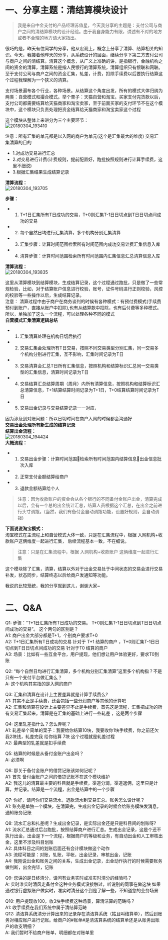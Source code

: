 # 一、分享主题：清结算模块设计
> 我是来自中金支付的产品经理苏值星，今天我分享的主题是：支付公司与商户之间的清结算模块的设计经验。由于我自身能力有限，讲述有不对的地方或者不合理的地方请大家指出。

很巧的是，昨天有位同学的分享，他从宏观上，概念上分享了清算、结算相关的知识。今天，我接着他昨天的分享，从系统设计的层面，继续分享下第三方支付公司与商户之间的清结算。清算这个概念，从广义上准确的讲，是指银行，金融机构之间的资金的清算，清算系统是指人民银行的清算系统，清算组织只有银联和网联。至于支付公司与商户之间的资金汇集，轧差，计费，扣除手续费以后要执行结算这个过程我理解为一个狭义的清算。<br>

支付场景遍布各个行业，各种场景。从结算这个角度出发，所有的模式大体归纳为两类：自营模式和撮合模式。举个栗子：天猫自营和淘宝。买家支付完货款以后，支付公司都需要结算给天猫商家和淘宝卖家，至于前面买家的支付环节不在这个模块中，这个模块只负责处理把资金结算给天猫商家和淘宝卖家这个过程<br>

这个模块从整体上来讲分为三个主要环节：<br>
![20180304_193410](http://wechat.lixf.cn/img/20180304_193410.png)

注意：所有汇集的单元都是以入网的商户为单元(这个是汇集最大的维度)
交易汇集清算的目的<br> 
- 1.对成功交易进行汇总 
- 2.对交易进行计费(计费规则，提前配置好，跑批按照规则进行计算手续费，这里不细说)
- 3.根据汇集结果生成结算记录

**清算流程：**<br>
![20180304_193705](http://wechat.lixf.cn/img/20180304_193705.png)

**步骤：** 
- 1. T+1日汇集所有T日成功的交易，T+0则汇集T-1日日切点到T日日切点间成功的交易 
- 2. 每个自然日均进行汇集清算，多个机构分别汇集清算 
- 3. 汇集步骤：计算时间范围检索所有时间范围内成功交易计费汇集信息入库 
- 4. 清算步骤：计算时间范围检索所有时间范围内汇集信息汇总清算信息入库

**清算流程：**<br>
![20180304_193835](http://wechat.lixf.cn/img/20180304_193835.png)

这里从清算模块到结算模块，生成结算记录，这个过程通过跑批，只是做了一些常规检验，比如，对于结算账户信息进行校验，账号，证件号码进行正则校验，风控的校验等一些操作以后，生成结算记录。<br>
注意： 清算过程中由于商户在商务谈判的时候有各种模式：有预付费模式(手续费预付到账户，直接从账户中扣除),也有从结算款中扣除，也有后付费等多种模式。<br>
所以，单独加了这么一个流程，可以处理各种不同的模式<br>
**自营模式汇集清算逻辑总结** 
- 1. 汇集清算处理在机构日切后执行 
- 2. 交易汇集会处理所有T日交易，按照不同交易类型分别汇集，同一交易多个机构分别进行汇集，互不影响，汇集时间记录为T日 
- 3. 交易清算会汇总T日所有汇集信息，按照机构和结算标识汇总同一交易类型的汇集信息，清算时间记录为T日 
- 4. 交易结算汇总结算周期（周月）内所有清算信息，按照机构和结算标识汇总清算信息，T+1结算结算时间记录为T+1日，T+0结算结算时间记录为T日 
- 5. 交易出金记录与交易结算记录一一对应，

因为涉及到对账问题：所以日切时间在商户入网的时候都会沟通好<br>
**交易出金处理所有新生成的结算记录**<br>
**结算出金流程：**<br>
![20180304_194424](http://wechat.lixf.cn/img/20180304_194424.png)<br>
**大概流程：**
- 1. 交易出金步骤：计算时间范围检索所有时间范围内结算信息出金信息批次入库 
- 2. 正常支付金额结算给商户 
- 3. 退款金额结算给个人

> 注意：因为收款账户的资金会从各个银行的不同备付金账户出金，清算完成以后，会有一个总的出金统计汇总，结算人员根据这个汇总，在出金之前进行头寸调拨。(当然，我们有备付金自动调拨功能，设置好规则，会自动调拨)

**下面说说淘宝模式：**<br> 淘宝模式在主流程上和自营模式大体一致，只是在汇集流程中，根据 入网机构+收款账户这俩维度一起进行汇集， 后续流程基本一致，不在细说。<br>
> 注意：只是在汇集流程中，根据 入网机构+收款账户 这俩维度一起进行汇集

这个模块除了汇集，清算，结算以外对于出金交易处于中间状态的交易会进行交易补发，状态同步，结算终态以后给商户发通知等功能。<br>

我说的比较笼统，我的分享就到这儿，谢谢大家~<br>


# 二、Q&A
Q1: 步骤：“T+1日汇集所有T日成功的交易。 T+0则汇集T-1日日切点到T日日切点间成功的交易”。 这个两句的区别是？<br>
A1: 商户出金大部分都是T+1，个别商户要求T+0<br>
A2: T+1日汇集所有T日成功的交易 针对于 T+1 结算的商户 ，T+0则汇集T-1日日切点到T日日切点间成功的交易 针对于T0 结算的商户<br>
A3: 场景：比如有一些互金平台，用户提现，他们想让用户体验更好，要求T0到账<br>

Q2: “每个自然日均进行汇集清算，多个机构分别汇集清算”这里多个机构指？不是只有一个支付平台做汇集么？<br>
A: 这个机构其实指的是入网的商户<br>

Q3: 汇集和清算在设计上主要差异就是计算手续费么?<br>
A1: 其实不止是手续费，还会包括一些分润商户等其他的计算吧<br>
A2: 汇集和清算在设计上主要差异不止是手续费，首先这是流程，汇集把成功的所有交易汇集起来。清算是在汇集的基础上进行一些轧差 ，这是两个步骤<br>

Q4: 这里轧差指什么？怎么弄呢？<br>
A1: 轧差举个简单的栗子：我要给你结算10块，我要收你1块手续费，你之前还欠我2块钱，轧差完我 给你结算 7块
这个过程就是轧差过程<br>
A2: 最典型的轧差就是扣手续费<br>

Q5: 结算的时候是从备付金账户出金吗？<br>
A: 必须啊<br>

Q6: 那关于备付金账户的借贷记账该如何记呢？<br>
A1: 首先 备付金账户之间的借贷记账不在这个模块维护<br>
A2: 我这儿的清算最主要的科目就是手续费，渠道分润，渠道返佣，这里只是计算，并记录。结算是一个流程，出金是结算中的一个步骤<br>

Q7: 你好，请问你们交易流水，退款流水到交易汇总。账务怎么设计呢？<br>
A1: 账务是单独一个模块，在清算完，生成出金记录的时候会给账务模块发消息，通知账务记账<br>

Q8: 流水汇总和扎差呢？生成出金记录，是实际出金还是只是科目间的划账呀?<br>
A1: 流水汇总通过后台跑批，按照结算商户进行汇总。生成出金记录，这是个还不执行出金，出金是下一个流程，根据商户的等级和业务，有自动出金和人工审核出金，这里不涉及科目划账<br>
A2: 具体科目之间的划账后面还有会计模块做这个动作<br>
A3: 流程可能是：对账，轧账，平帐，出金记录，审核出金，记账<br>
A4: 我刚说出金和账务之间的关系，生成出金记录，出金动作执行的时候需要账务做判断，出金完毕，记账<br>

Q9: 您讲的是日终清分，请问有业务实时或准实时清分的经验吗？<br>
A: 实时准实时清风走备付金这种业务模式没接触过，听说别的同事在做这块
如果通过银行虚拟账户做实时，准实时清分这个到是了解一些，不知道您的业务场景<br>

Q10: 用户提现收100，收3块手续费这种场景，算清洁算的范畴吗？<br>
A1: 收手续费在我们系统中属于清结算范畴<br>
Q12: 清洁算系统清分计算出来的记录存在清洁算系统（姑且叫结算单），然后到账务对相应账户进行记账。给商户的#账单#是清洁算系统的结算单还是从账务出账户的收支明细？<br>
A: 我们暂时不给商户账单，明细都在对账单里<br>
